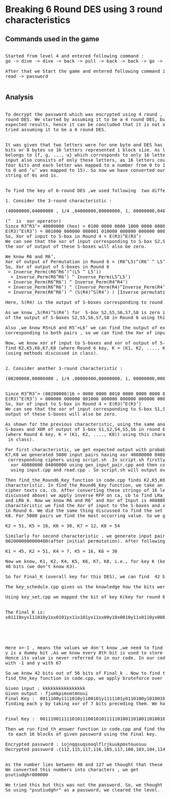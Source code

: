 # Breaking 6 Round DES using 3 round characteristics

## Commands used in the game
<pre> 
Started from level 4 and entered following command :
go -> dive -> dive -> back -> pull -> back -> back -> go -> wave -> exit

After that we Start the game and entered following command in level 4:
read -> password

</pre>
## Analysis

<pre>

To decrypt the password which was encrypted using 4 round , 6 round or 10
round DES. We started by assuming it to be a 4 round DES, but we didn’t get the
expected results, hence it can be concluded that it is not a 4 round DES. Afterwards we
tried assuming it to be a 6 round DES.


It was given that two letters were for one byte and DES has a block size of 64
bits or 8 bytes so 16 letters represented 1 block size. As letters in output
belongs to {f, g, ..., u} which corresponds to only 16 letters  so we thought that
input also consists of only these letters, as 16 letters could be represented by
four bits and each letter was mapped to a number from 0 to 15 (i.e., ‘f’ was mapped
to 0 and ‘u’ was mapped to 15). So now we have converted our input to a 64 bit
string of 0s and 1s.


To find the key of 6-round DES ,we used following  two different characteristics :

1. Consider the 3-round characteristic :

(40080000,04000000 , 1/4 ,04000000,00000000, 1, 00000000,04000000, 1/4 ,04000000,40080000)

(^  is  xor operator)
Since R3^R3’= 40080000 (hex) = 0100 0000 0000 1000 0000 0000 0000 0000, 
E(R3)^E(R3’) = 001000 000000 000001 010000 000000 000000 000000 000000
So, Xor of input to S-box in Round 4 = E(R3)^E(R3’)
We can see that the xor of input corresponding to S-box S2,S5,S6,S7,S8 is zero so 
the xor of output of these S-boxes will also be zero. 

We know R6 and R6’,
Xor of output of Permutation in Round 6 = (R6^L5)^(R6’ ^ L5’)
So, Xor of output of S-boxes in Round 6 
 = Inverse_Perm((R6^R6’)^(L5 ^ L5’))
  = Inverse_Perm(R6^R6’) ^ Inverse_Perm(L5^L5’)
 = Inverse_Perm(R6^R6’) ^ Inverse_Perm(R4^R4’)
 = Inverse_Perm(R6^R6’) ^ (Inverse_Perm(R4)^Inverse_Perm(R4’))
 = Inverse_Perm(R6^R6’) ^ (S(R4)^S(R4’) ) [Inverse permutation is a linear function]

Here, S(R4) is the output of S-boxes corresponding to round 4. Similarly for S(R4’).

As we know ,S(R4)^S(R4’) for  S-box S2,S5,S6,S7,S8 is zero in round 4 we can find xor 
of the output of S-boxes S2,S5,S6,S7,S8 in Round 6 using this characteristic. 

Also ,we know R5=L6 and R5’=L6’ we can find the output of expansion in Round 6 
corresponding to both pairs , so we can find the Xor of input to the S-boxes in Round 6.

Now, we know xor of input to S-boxes and xor of output of S-box S2,S5,S6,S7,S8. So we can
find K2,K5,K6,K7,K8 (where Round 6 key, K = (K1, K2, ...., K8)) using this characteristic
(using methods discussed in class). 


2. Consider another 3-round characteristic :

(00200008,00000400 , 1/4 ,00000400,00000000, 1, 00000000,00000400, 1/4 ,00000400,00200008)


Since R3^R3’= (00200008)16 = 0000 0000 0010 0000 0000 0000 0000 1000, 
E(R3)^E(R3’) = 000000 000000 001000 000000 000000 000000 000001 010000
So, Xor of input to S-box in Round 4 = E(R3)^E(R3’)
We can see that the xor of input corresponding to S-box S1,S2,S4,S5,S6 is zero so the xor of 
output of these S-boxes will also be zero. 

As shown for the previous characteristic, using the same analysis we can find XOR of input of 
S-boxes and XOR of output of S-box S1,S2,S4,S5,S6 in round 6. So,we can find K1,K2,K4,K5,K6 
(where Round 6 key, K = (K1, K2, ...., K8)) using this characteristic (using methods discussed
 in class). 

For first characteristic, we get expected output with probability 1/16. So to find the K2,K5,K6,
K7,K8 we generated 5000 input pairs having xor 40080000 04000000 (after initial permutation) and
 corresponding ciphers using script.sh .In script.sh firstly we are generating input pairs having
  xor 40080000 04000000 using gen_input_pair.cpp and then corresponding ciphers are generated 
  using input.cpp and read.cpp . So script.sh will output overall_input.txt and cipher.txt . 

Then find_the_Round6_Key function in code.cpp finds K2,K5,K6,K7,K8 as discussed in the first 
characteristic. In find_the_Round6_Key function, we take an input pair a, b and corresponding 
cipher texts ca, cb. After converting these strings of 16 letters to 64 bits (using the process
discussed above) we apply inverse RFP on ca, cb to find LRa_6 (cipher block corresponding to ca)
and LRb_6. Now we know R6 and R6’ and Xor of Input is 40080000 04000000 . Using the first 
characteristic we find the Xor of input to the S-boxes and xor of output of S-box S2,S5,S6,S7,S8
in Round 6. We did the same thing discussed to find the set of possible values of keys K2,K5,K6,K7,
K8. For 5000 pairs we find the most occurring value. So we get ,

K2 = 51, K5 = 16, K6 = 30, K7 = 12, K8 = 54

Similarly for second characteristic , we generate input pairs having xor 
0020000800000400(after initial permutation). After following similar procedure as above, we get 

K1 = 45, K2 = 51, K4 = 7, K5 = 16, K6 = 30

Now we know, K1, K2, K4, K5, K6, K7, K8, i.e., for key K (key for round 6), we have 42 bits out of 
48 bits (we don’t know K3).

So for Final_K (overall key for this DES), we can find  42 bits out of 56 bits.

The key_schedule.cpp gives us the knowledge how the bits were permuted giving output in scheduledkey.txt.

Using key_set.cpp we mapped the bit of key K(key for round 6) to Final_K giving output in key_set.txt


The Final_K is: 
x01110xyx111010y1xx0101yx11x101yx11xx00y10x0010y11x0110yx000x00y 





Here x=-1 , means the values we don't know ,we need to find them
y is a dummy bit ,As we know every 8th bit is used to store the xor of another 7 bit. 
Hence its value is never referred to in our code. In our code we had represented x 
with -1 and y with 67

So we know 42 bits out of 56 bits of Final_k . Now to find the remaining 14 bits in  
find_the_key function in code.cpp, we apply bruteforce over all 2^14 combinations.

Given input : kkkkkkkkkkkkkkkk   
Given output : fjumkpimsmtmnoui 
Final Key :  0011100y1111010y1100101y1111101y0110100y1010010y1110110y0000100y
finding each y by taking xor of 7 bits preceding them. We have,


Final Key :  0011100111110101110010101111101001101001101001011110110100001001

Then we run find_th_answer function in code.cpp and find the plaintext corresponding
 to each 16 blocks of given password using the Final key.

Encrypted password : iojnqqsuqsnoqlflrjkuukpmstouosuu
Decrypted password :{112,115,117,116,105,117,100,103,104,114, 48, 48, 48, 48, 48, 48}


As the number lies between 48 and 127 we thought that these could be ASCII codes.
We converted this numbers into characters , we get 
psutiudghr000000

We tried this but this was not the password. So, we thought 0 was just to pad.
So using "psutiudghr" as a password, we cleared the level.

</pre>

